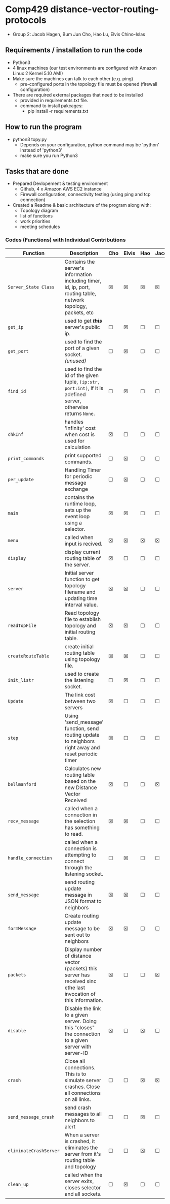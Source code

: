 # Comp429 distance-vector-routing-protocols
- Group 2: Jacob Hagen, Bum Jun Cho, Hao Lu, Elvis Chino-Islas

## Requirements / installation to run the code
- Python3
- 4 linux machines (our test environments are configured with Amazon Linux 2 Kernel 5.10 AMI)
- Make sure the machines can talk to each other (e.g. ping)
  - pre-configured ports in the topology file must be opened (firewall configuration)
- There are required external packages that need to be installed
  - provided in requirements.txt file.
  - command to install pakcages:
    - pip install -r requirements.txt 

## How to run the program
- python3 topy.py
  - Depends on your configuration, python command may be 'python' instead of 'python3'
  - make sure you run Python3

## Tasks that are done
- Prepared Devlopement & testing environment
  - Github, 4 x Amazon AWS EC2 instance
  - Firewall configuration, connectivity testing (using ping and tcp connection)
- Created a Readme & basic architecture of the program along with:
  - Topology diagram
  - list of functions
  - work priorities
  - meeting schedules
  
 ### Codes (Functions) with Individual Contributions
 | Function               | Description                                                                                                         | Cho | Elvis | Hao | Jacob |
 | ---------------------- | ------------------------------------------------------------------------------------------------------------------- | --- | ----- | --- | ----- |
 | `Server_State Class`   | Contains the server's information including timer, id, ip, port, routing table, network topology, packets, etc      | ☒   | ☒     | ☒   | ☒     |
 | `get_ip`               | used to get ***this*** server's public ip.                                                                          | ☐   | ☒     | ☐   | ☐     |
 | `get_port`             | used to find the port of a given socket. *(unused)*                                                                 | ☐   | ☒     | ☐   | ☐     |
 | `find_id`              | used to find the id of the given tuple, `(ip:str, port:int)`, if it is adefined server, otherwise returns `None`.   | ☐   | ☒     | ☐   | ☐     |
 | `chkInf`               | handles 'Infinity' cost when cost is used for calculation                                                           | ☒   | ☐     | ☐   | ☐     |
 | `print_commands`       | print supported commands.                                                                                           | ☐   | ☒     | ☐   | ☐     |
 | `per_update`           | Handling Timer for periodic message exchange                                                                        | ☐   | ☒     | ☐   | ☐     |
 | `main`                 | contains the runtime loop, sets up the event loop using a selector.                                                 | ☒   | ☒     | ☐   | ☐     |
 | `menu`                 | called when input is recived.                                                                                       | ☒   | ☒     | ☒   | ☒     |
 | `display`              | display current routing table of the server.                                                                        | ☒   | ☐     | ☐   | ☐     |
 | `server`               | Initial server function to get topology filename and updating time interval value.                                  | ☒   | ☒     | ☐   | ☐     |
 | `readTopFile`          | Read topology file to establish topology and initial routing table.                                                 | ☒   | ☒     | ☐   | ☐     |
 | `createRouteTable`     | create initial routing table using topology file.                                                                   | ☒   | ☒     | ☐   | ☐     |
 | `init_listr`           | used to create the listening socket.                                                                                | ☐   | ☒     | ☐   | ☐     |
 | `Update`               | The link cost between two servers                                                                                   | ☒   | ☐     | ☐   | ☐     |
 | `step`                 | Using 'send_message' function, send routing update to neighbors right away and reset periodic timer                 | ☒   | ☐     | ☐   | ☐     |
 | `bellmanford`          | Calculates new routing table based on the new Distance Vector Received                                              | ☒   | ☐     | ☐   | ☒     |
 | `recv_message`         | called when a connection in the selection has something to read.                                                    | ☒   | ☒     | ☐   | ☐     |
 | `handle_connection`    | called when a connection is attempting to connect through the listening socket.                                     | ☐   | ☒     | ☐   | ☐     |
 | `send_message`         | send routing update message in JSON format to neighbors                                                             | ☒   | ☒     | ☐   | ☐     |
 | `formMessage`          | Create routing update message to be sent out to neighbors                                                           | ☒   | ☒     | ☐   | ☐     |
 | `packets`              | Display number of distance vector (packets) this server has received sinc ethe last invocation of this information. | ☒   | ☐     | ☐   | ☒     |
 | `disable`              | Disable the link to a given server. Doing this "closes" the connection to a given server with server-ID             | ☒   | ☐     | ☒   | ☐     |
 | `crash`                | Close all connections. This is to simulate server crashes. Close all connections on all links.                      | ☐   | ☐     | ☒   | ☒     |
 | `send_message_crash`   | send crash messages to all neighbors to alert                                                                       | ☐   | ☐     | ☒   | ☐     |
 | `eliminateCrashServer` | When a server is crashed, it eliminates the server from it's routing table and topology                             | ☐   | ☐     | ☒   | ☐     |
 | `clean_up`             | called when the server exits, closes selector and all sockets.                                                      | ☐   | ☒     | ☐   | ☐     |



